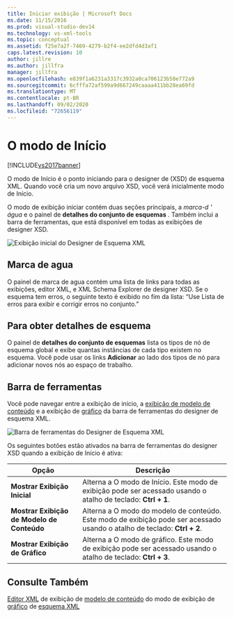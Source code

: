 ```yaml
---
title: Iniciar exibição | Microsoft Docs
ms.date: 11/15/2016
ms.prod: visual-studio-dev14
ms.technology: vs-xml-tools
ms.topic: conceptual
ms.assetid: f25e7a2f-7469-4279-b2f4-ee2dfd4d3af1
caps.latest.revision: 10
author: jillre
ms.author: jillfra
manager: jillfra
ms.openlocfilehash: e839f1a6231a3317c3932a0ca706123b58e772a9
ms.sourcegitcommit: 6cfffa72af599a9d667249caaaa411bb28ea69fd
ms.translationtype: MT
ms.contentlocale: pt-BR
ms.lasthandoff: 09/02/2020
ms.locfileid: "72656119"
---
```

# <a name="start-view"></a>O modo de Início
[!INCLUDE[vs2017banner](../includes/vs2017banner.md)]

O modo de Início é o ponto iniciando para o designer de (XSD) de esquema XML. Quando você cria um novo arquivo XSD, você verá inicialmente modo de Início.

 O modo de exibição iniciar contém duas seções principais, a *marca-d ' água* e o painel de **detalhes do conjunto de esquemas** . Também inclui a barra de ferramentas, que está disponível em todas as exibições de designer XSD.

 ![Exibição inicial do Designer de Esquema XML](../xml-tools/media/xsddesigner-startview.gif "XSDDesigner_StartView")

## <a name="watermark"></a>Marca de agua
 O painel de marca de agua contém uma lista de links para todas as exibições, editor XML, e XML Schema Explorer de designer XSD. Se o esquema tem erros, o seguinte texto é exibido no fim da lista: “Use Lista de erros para exibir e corrigir erros no conjunto.”

## <a name="schema-set-details"></a>Para obter detalhes de esquema
 O painel de **detalhes do conjunto de esquemas** lista os tipos de nó de esquema global e exibe quantas instâncias de cada tipo existem no esquema. Você pode usar os links **Adicionar** ao lado dos tipos de nó para adicionar novos nós ao espaço de trabalho.

## <a name="toolbar"></a>Barra de ferramentas
 Você pode navegar entre a exibição de início, a [exibição de modelo de conteúdo](../xml-tools/content-model-view.md) e a exibição de [gráfico](../xml-tools/graph-view.md) da barra de ferramentas do designer de esquema XML.

 ![Barra de ferramentas do Designer de Esquema XML](../xml-tools/media/xsdstartviewtoolbar.gif "XSDStartViewToolbar")

 Os seguintes botões estão ativados na barra de ferramentas do designer XSD quando a exibição de Início é ativa:

|Opção|Descrição|
|------------|-----------------|
|**Mostrar Exibição Inicial**|Alterna a O modo de Início. Este modo de exibição pode ser acessado usando o atalho de teclado: **Ctrl + 1**.|
|**Mostrar Exibição de Modelo de Conteúdo**|Alterna a O modo do modelo de conteúdo. Este modo de exibição pode ser acessado usando o atalho de teclado: **Ctrl + 2**.|
|**Mostrar Exibição de Gráfico**|Alterna a O modo de gráfico. Este modo de exibição pode ser acessado usando o atalho de teclado: **Ctrl + 3**.|

## <a name="see-also"></a>Consulte Também
 [Editor XML](../xml-tools/xml-editor.md) de exibição de [modelo de conteúdo](../xml-tools/content-model-view.md) do modo de exibição de [gráfico](../xml-tools/graph-view.md) de [esquema XML](../xml-tools/xml-schema-explorer.md)
